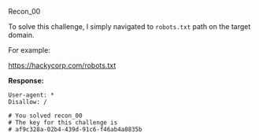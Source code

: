 Recon_00

To solve this challenge, I simply navigated to `robots.txt` path on the target domain.

For example:

https://hackycorp.com/robots.txt

**Response:**

```
User-agent: *
Disallow: /

# You solved recon_00
# The key for this challenge is
# af9c328a-02b4-439d-91c6-f46ab4a0835b
```
